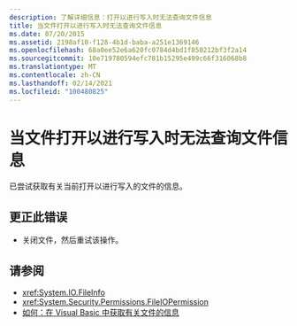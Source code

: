 ```yaml
---
description: 了解详细信息：打开以进行写入时无法查询文件信息
title: 当文件打开以进行写入时无法查询文件信息
ms.date: 07/20/2015
ms.assetid: 2198af10-f128-4b1d-baba-a251e1369146
ms.openlocfilehash: 68a0ee52e6a620fc0784d4bd1f850212bf3f2a14
ms.sourcegitcommit: 10e719780594efc781b15295e499c66f316068b8
ms.translationtype: MT
ms.contentlocale: zh-CN
ms.lasthandoff: 02/14/2021
ms.locfileid: "100480825"
---
```

# <a name="file-information-cannot-be-queried-while-open-for-writing"></a>当文件打开以进行写入时无法查询文件信息

已尝试获取有关当前打开以进行写入的文件的信息。  
  
## <a name="to-correct-this-error"></a>更正此错误  
  
- 关闭文件，然后重试该操作。  
  
## <a name="see-also"></a>请参阅

- <xref:System.IO.FileInfo>
- <xref:System.Security.Permissions.FileIOPermission>
- [如何：在 Visual Basic 中获取有关文件的信息](/previous-versions/visualstudio/visual-studio-2010/abtzf6f7(v=vs.100))
